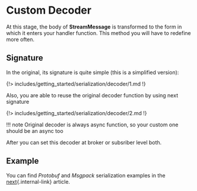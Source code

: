 # Custom Decoder

At this stage, the body of **StreamMessage** is transformed to the form in which it enters your handler function. This method you will have to redefine more often.

## Signature

In the original, its signature is quite simple (this is a simplified version):

{!> includes/getting_started/serialization/decoder/1.md !}

Also, you are able to reuse the original decoder function by using next signature

{!> includes/getting_started/serialization/decoder/2.md !}

!!! note
    Original decoder is always async function, so your custom one should be an async too

After you can set this decoder at broker or subsriber level both.

## Example

You can find *Protobuf* and *Msgpack* serialization examples in the [next](./examples.md){.internal-link} article.
